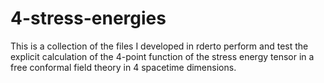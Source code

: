 # 4-stress-energies

This is a collection of the files I developed in rderto perform and test the explicit calculation of the 4-point function
of the stress energy tensor in a free conformal field theory in 4 spacetime dimensions.
